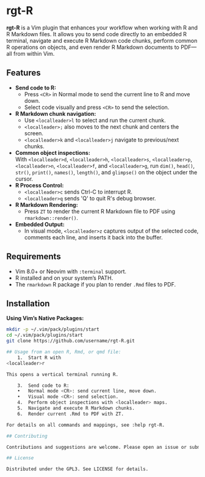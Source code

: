 # rgt-R

**rgt-R** is a Vim plugin that enhances your workflow when working with R and R Markdown files. It allows you to send code directly to an embedded R terminal, navigate and execute R Markdown code chunks, perform common R operations on objects, and even render R Markdown documents to PDF—all from within Vim.

## Features

- **Send code to R:**  
  - Press `<CR>` in Normal mode to send the current line to R and move down.
  - Select code visually and press `<CR>` to send the selection.
- **R Markdown chunk navigation:**  
  - Use `<localleader>l` to select and run the current chunk.
  - `<localleader>;` also moves to the next chunk and centers the screen.
  - `<localleader>k` and `<localleader>j` navigate to previous/next chunks.
- **Common object inspections:**  
  With `<localleader>d`, `<localleader>h`, `<localleader>s`, `<localleader>p`, `<localleader>n`, `<localleader>f`, and `<localleader>g`, run `dim()`, `head()`, `str()`, `print()`, `names()`, `length()`, and `glimpse()` on the object under the cursor.
- **R Process Control:**  
  - `<localleader>c` sends Ctrl-C to interrupt R.
  - `<localleader>q` sends 'Q' to quit R's debug browser.
- **R Markdown Rendering:**  
  - Press `ZT` to render the current R Markdown file to PDF using `rmarkdown::render()`.
- **Embedded Output:**  
  - In visual mode, `<localleader>z` captures output of the selected code, comments each line, and inserts it back into the buffer.

## Requirements

- Vim 8.0+ or Neovim with `:terminal` support.
- R installed and on your system’s PATH.
- The `rmarkdown` R package if you plan to render `.Rmd` files to PDF.

## Installation

**Using Vim’s Native Packages:**
```bash
mkdir -p ~/.vim/pack/plugins/start
cd ~/.vim/pack/plugins/start
git clone https://github.com/username/rgt-R.git

## Usage from an open R, Rmd, or qmd file:
    1.	Start R with
<localleader>r

This opens a vertical terminal running R.

	3.	Send code to R:
	•	Normal mode <CR>: send current line, move down.
	•	Visual mode <CR>: send selection.
	4.	Perform object inspections with <localleader> maps.
	5.	Navigate and execute R Markdown chunks.
	6.	Render current .Rmd to PDF with ZT.

For details on all commands and mappings, see :help rgt-R.

## Contributing

Contributions and suggestions are welcome. Please open an issue or submit a pull request on GitHub.

## License

Distributed under the GPL3. See LICENSE for details.

